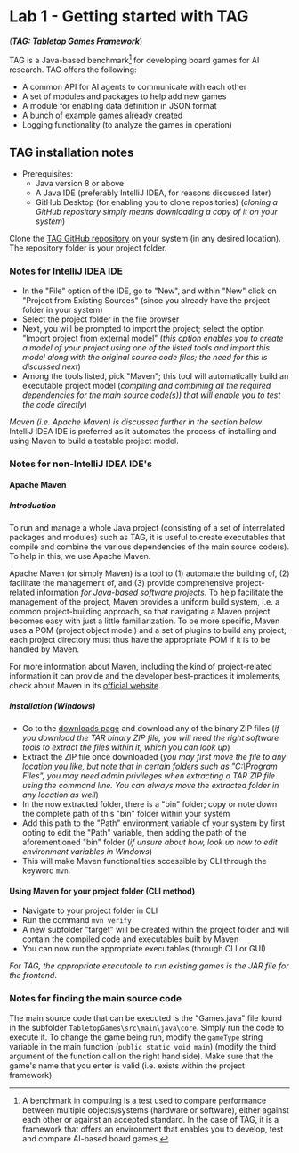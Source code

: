 # Lab 1 - Getting started with TAG
(_**TAG: Tabletop Games Framework**_)

TAG is a Java-based benchmark[^1] for developing board games for AI research. TAG offers the following:

- A common API for AI agents to communicate with each other
- A set of modules and packages to help add new games
- A module for enabling data definition in JSON format
- A bunch of example games already created
- Logging functionality (to analyze the games in operation)

[^1]:A benchmark in computing is a test used to compare performance between multiple objects/systems (hardware or software), either against each other or against an accepted standard. In the case of TAG, it is a framework that offers an environment that enables you to develop, test and compare AI-based board games.

## TAG installation notes

- Prerequisites:
	- Java version 8 or above
	- A Java IDE (preferably IntelliJ IDEA, for reasons discussed later)
	- GitHub Desktop (for enabling you to clone repositories) (_cloning a GitHub repository simply means downloading a copy of it on your system_)

Clone the [TAG GitHub repository](https://github.com/GAIGResearch/TabletopGames) on your system (in any desired location). The repository folder is your project folder.

### Notes for IntelliJ IDEA IDE

- In the "File" option of the IDE, go to "New", and within "New" click on "Project from Existing Sources" (since you already have the project folder in your system)
- Select the project folder in the file browser
- Next, you will be prompted to import the project; select the option "Import project from external model" (_this option enables you to create a model of your project using one of the listed tools and import this model along with the original source code files; the need for this is discussed next_)
- Among the tools listed, pick "Maven"; this tool will automatically build an executable project model (_compiling and combining all the required dependencies for the main source code(s)) that will enable you to test the code directly_)

_Maven (i.e. Apache Maven) is discussed further in the section below_. IntelliJ IDEA IDE is preferred as it automates the process of installing and using Maven to build a testable project model.

### Notes for non-IntelliJ IDEA IDE's
#### Apache Maven
##### Introduction
To run and manage a whole Java project (consisting of a set of interrelated packages and modules) such as TAG, it is useful to create executables that compile and combine the various dependencies of the main source code(s). To help in this, we use Apache Maven.

Apache Maven (or simply Maven) is a tool to (1) automate the building of, (2) facilitate the management of, and (3) provide comprehensive project-related information _for Java-based software projects_. To help facilitate the management of the project, Maven provides a uniform build system, i.e. a common project-building approach, so that navigating a Maven project becomes easy with just a little familiarization. To be more specific, Maven uses a POM (project object model) and a set of plugins to build any project; each project directory must thus have the appropriate POM if it is to be handled by Maven.

For more information about Maven, including the kind of project-related information it can provide and the developer best-practices it implements, check about Maven in its [official website](https://maven.apache.org/what-is-maven.html).

##### Installation (Windows)

- Go to the [downloads page](https://maven.apache.org/download.cgi) and download any of the binary ZIP files (_if you download the TAR binary ZIP file, you will need the right software tools to extract the files within it, which you can look up_)
- Extract the ZIP file once downloaded (_you may first move the file to any location you like, but note that in certain folders such as "C:\Program Files", you may need admin privileges when extracting a TAR ZIP file using the command line. You can always move the extracted folder in any location as well_)
- In the now extracted folder, there is a "bin" folder; copy or note down the complete path of this "bin" folder within your system
- Add this path to the "Path" environment variable of your system by first opting to edit the "Path" variable, then adding the path of the aforementioned "bin" folder (_if unsure about how, look up how to edit environment variables in Windows_)
- This will make Maven functionalities accessible by CLI through the keyword `mvn`.

#### Using Maven for your project folder (CLI method)

- Navigate to your project folder in CLI
- Run the command `mvn verify`
- A new subfolder "target" will be created within the project folder and will contain the compiled code and executables built by Maven
- You can now run the appropriate executables (through CLI or GUI)

_For TAG, the appropriate executable to run existing games is the JAR file for the frontend_.

### Notes for finding the main source code

The main source code that can be executed is the "Games.java" file found in the subfolder `TabletopGames\src\main\java\core`. Simply run the code to execute it. To change the game being run, modify the `gameType` string variable in the main function (`public static void main`) (modify the third argument of the function call on the right hand side). Make sure that the game's name that you enter is valid (i.e. exists within the project framework).
